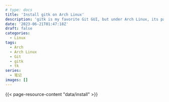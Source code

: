 ```yaml
---
# type: docs
title: 'Install gitk on Arch Linux'
description: 'gitk is my favorite Git GUI, but under Arch Linux, its package name is tk instead of gitk.'
date: '2023-06-21T01:47:18Z'
draft: false
categories:
  - Linux
tags:
  - Arch
  - Arch Linux
  - Git
  - gitk
  - tk
series:
  - 笔记
images: []
---
```


{{< page-resource-content "data/install" >}}
